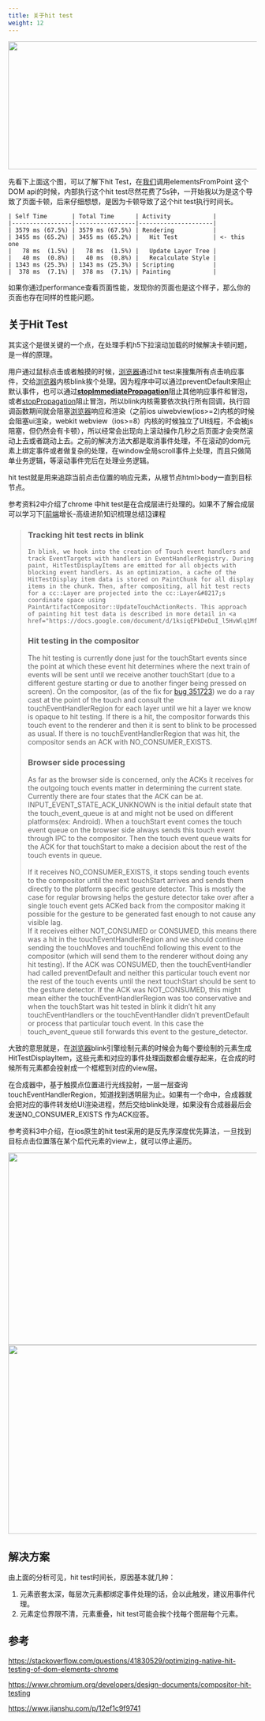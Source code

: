 ```yaml
---
title: 关于hit test
weight: 12
---
```


  <img loading="lazy" class="alignnone wp-image-6084 shadow" src="https://haomou.oss-cn-beijing.aliyuncs.com/upload/2020/11/img_5fa9307828cb6.png" data-src="https://haomou.oss-cn-beijing.aliyuncs.com/upload/2020/11/img_5fa9307828cb6.png?x-oss-process=image/format,webp" alt="" width="675" height="259" srcset="https://haomou.oss-cn-beijing.aliyuncs.com/upload/2020/11/img_5fa9307828cb6.png?x-oss-process=image/format,webp 1156w, https://haomou.oss-cn-beijing.aliyuncs.com/upload/2020/11/img_5fa9307828cb6.png?x-oss-process=image/quality,q_50/resize,m_fill,w_300,h_115/format,webp 300w, https://haomou.oss-cn-beijing.aliyuncs.com/upload/2020/11/img_5fa9307828cb6.png?x-oss-process=image/quality,q_50/resize,m_fill,w_800,h_306/format,webp 800w, https://haomou.oss-cn-beijing.aliyuncs.com/upload/2020/11/img_5fa9307828cb6.png?x-oss-process=image/quality,q_50/resize,m_fill,w_768,h_294/format,webp 768w" sizes="(max-width: 675px) 100vw, 675px" />

先看下上面这个图，可以了解下hit Test，在[我们](https://www.w3cdoc.com)调用elementsFromPoint 这个 DOM api的时候，内部执行这个hit test尽然花费了5s钟，一开始我以为是这个导致了页面卡顿，后来仔细想想，是因为卡顿导致了这个hit test执行时间长。

```
| Self Time       | Total Time      | Activity            |
|-----------------|-----------------|---------------------|
| 3579 ms (67.5%) | 3579 ms (67.5%) | Rendering           |
| 3455 ms (65.2%) | 3455 ms (65.2%) |   Hit Test          | <- this one
|   78 ms  (1.5%) |   78 ms  (1.5%) |   Update Layer Tree |
|   40 ms  (0.8%) |   40 ms  (0.8%) |   Recalculate Style |
| 1343 ms (25.3%) | 1343 ms (25.3%) | Scripting           |
|  378 ms  (7.1%) |  378 ms  (7.1%) | Painting            |
```

如果你通过performance查看页面性能，发现你的页面也是这个样子，那么你的页面也存在同样的性能问题。

## 关于Hit Test

其实这个是很关键的一个点，在处理手机h5下拉滚动加载的时候解决卡顿问题，是一样的原理。

用户通过鼠标点击或者触摸的时候，[浏览器](https://www.w3cdoc.com)通过hit test来搜集所有点击响应事件，交给[浏览器](https://www.w3cdoc.com)内核blink挨个处理。因为程序中可以通过preventDefault来阻止默认事件，也可以通过[**stopImmediatePropagation**][1]阻止其他响应事件和冒泡，或者[stopPropagation][2]阻止冒泡，所以blink内核需要依次执行所有回调，执行回调函数期间就会阻塞[浏览器](https://www.w3cdoc.com)响应和渲染（之前ios uiwebview(ios>=2)内核的时候会阻塞ui渲染，webkit webview（ios>=8）内核的时候独立了UI线程，不会被js阻塞，但仍然会有卡顿），所以经常会出现向上滚动操作几秒之后页面才会突然滚动上去或者跳动上去。之前的解决方法大都是取消事件处理，不在滚动的dom元素上绑定事件或者做复杂的处理，在window全局scroll事件上处理，而且只做简单业务逻辑，等滚动事件完后在处理业务逻辑。

hit test就是用来追踪当前点击位置的响应元素，从根节点html>body一直到目标节点。

参考资料2中介绍了chrome 中hit test是在合成层进行处理的。如果不了解合成层可以学习下[[前端](https://www.w3cdoc.com)增长-高级进阶知识梳理总结][3]课程

> <div>
>   <h3 dir="ltr">
>     Tracking hit test rects in blink
>   </h3>
>
>   
>     In blink, we hook into the creation of Touch event handlers and track EventTargets with handlers in EventHandlerRegistry. During paint, HitTestDisplayItems are emitted for all objects with blocking event handlers. As an optimization, a cache of the HitTestDisplay item data is stored on PaintChunk for all display items in the chunk. Then, after compositing, all hit test rects for a cc::Layer are projected into the cc::Layer&#8217;s coordinate space using PaintArtifactCompositor::UpdateTouchActionRects. This approach of painting hit test data is described in more detail in <a href="https://docs.google.com/document/d/1ksiqEPkDeDuI_l5HvWlq1MfzFyDxSnsNB8YXIaXa3sE/view#">PaintTouchActionRects</a>.
>   
>
>   <h3 dir="ltr">
>     <a name="TOC-Hit-testing-in-the-compositor"></a>Hit testing in the compositor
>   </h3>
> </div>
>
> <div>
>   The hit testing is currently done just for the touchStart events since the point at which these event hit determines where the next train of events will be sent until we receive another touchStart (due to a different gesture starting or due to another finger being pressed on screen). On the compositor, (as of the fix for <a href="https://www.chromium.org/developers/design-documents/goog_353685820">bug </a><a href="https://code.google.com/p/chromium/issues/detail?id=351723">351723</a>) we do a ray cast at the point of the touch and consult the touchEventHandlerRegion for each layer until we hit a layer we know is opaque to hit testing. If there is a hit, the compositor forwards this touch event to the renderer and then it is sent to blink to be processed as usual. If there is no touchEventHandlerRegion that was hit, the compositor sends an ACK with NO_CONSUMER_EXISTS.
> </div>
>
> <div>
>
> </div>
>
> <div>
>   <div>
>     <h3 dir="ltr">
>       Browser side processing
>     </h3>
>   </div>
>
>   <div>
>     As far as the browser side is concerned, only the ACKs it receives for the outgoing touch events matter in determining the current state. Currently there are four states that the ACK can be at. INPUT_EVENT_STATE_ACK_UNKNOWN is the initial default state that the touch_event_queue is at and might not be used on different platforms(ex: Android). When a touchStart event comes the touch event queue on the browser side always sends this touch event through IPC to the compositor. Then the touch event queue waits for the ACK for that touchStart to make a decision about the rest of the touch events in queue.
>   </div>
>
>   <div>
>      
>   </div>
>
>   <div>
>     If it receives NO_CONSUMER_EXISTS, it stops sending touch events to the compositor until the next touchStart arrives and sends them directly to the platform specific gesture detector. This is mostly the case for regular browsing helps the gesture detector take over after a single touch event gets ACKed back from the compositor making it possible for the gesture to be generated fast enough to not cause any visible lag.
>   </div>
>
>   <div>
>
>   </div>
>
>   <div>
>     If it receives either NOT_CONSUMED or CONSUMED, this means there was a hit in the touchEventHandlerRegion and we should continue sending the touchMoves and touchEnd following this event to the compositor (which will send them to the renderer without doing any hit testing). If the ACK was CONSUMED, then the touchEventHandler had called preventDefault and neither this particular touch event nor the rest of the touch events until the next touchStart should be sent to the gesture detector. If the ACK was NOT_CONSUMED, this might mean either the touchEventHandlerRegion was too conservative and when the touchStart was hit tested in blink it didn&#8217;t hit any touchEventHandlers or the touchEventHandler didn&#8217;t preventDefault or process that particular touch event. In this case the touch_event_queue still forwards this event to the gesture_detector.
>   </div>
> </div>

大致的意思就是，在[浏览器](https://www.w3cdoc.com)blink引擎绘制元素的时候会为每个要绘制的元素生成HitTestDisplayItem，这些元素和对应的事件处理函数都会缓存起来，在合成的时候所有元素都会投射成一个框框到对应的view层。

在合成器中，基于触摸点位置进行光线投射，一层一层查询touchEventHandlerRegion，知道找到透明层为止。如果有一个命中，合成器就会把对应的事件转发给UI渲染进程，然后交给blink处理，如果没有合成器最后会发送NO\_CONSUMER\_EXISTS 作为ACK应答。

参考资料3中介绍，在ios原生的hit test采用的是反先序深度优先算法，一旦找到目标点击位置落在某个后代元素的view上，就可以停止遍历。


  <img loading="lazy" class="alignnone wp-image-6085 shadow" src="https://haomou.oss-cn-beijing.aliyuncs.com/upload/2020/11/img_5fa93a6122c8c.png" data-src="https://haomou.oss-cn-beijing.aliyuncs.com/upload/2020/11/img_5fa93a6122c8c.png?x-oss-process=image/format,webp" alt="" width="814" height="389" srcset="https://haomou.oss-cn-beijing.aliyuncs.com/upload/2020/11/img_5fa93a6122c8c.png?x-oss-process=image/format,webp 1200w, https://haomou.oss-cn-beijing.aliyuncs.com/upload/2020/11/img_5fa93a6122c8c.png?x-oss-process=image/quality,q_50/resize,m_fill,w_300,h_143/format,webp 300w, https://haomou.oss-cn-beijing.aliyuncs.com/upload/2020/11/img_5fa93a6122c8c.png?x-oss-process=image/quality,q_50/resize,m_fill,w_800,h_382/format,webp 800w, https://haomou.oss-cn-beijing.aliyuncs.com/upload/2020/11/img_5fa93a6122c8c.png?x-oss-process=image/quality,q_50/resize,m_fill,w_768,h_367/format,webp 768w" sizes="(max-width: 814px) 100vw, 814px" />


  <img loading="lazy" class="alignnone wp-image-6086 shadow" src="https://haomou.oss-cn-beijing.aliyuncs.com/upload/2020/11/img_5fa93a6e4487e.png" data-src="https://haomou.oss-cn-beijing.aliyuncs.com/upload/2020/11/img_5fa93a6e4487e.png?x-oss-process=image/format,webp" alt="" width="801" height="382" srcset="https://haomou.oss-cn-beijing.aliyuncs.com/upload/2020/11/img_5fa93a6e4487e.png?x-oss-process=image/format,webp 1200w, https://haomou.oss-cn-beijing.aliyuncs.com/upload/2020/11/img_5fa93a6e4487e.png?x-oss-process=image/quality,q_50/resize,m_fill,w_300,h_143/format,webp 300w, https://haomou.oss-cn-beijing.aliyuncs.com/upload/2020/11/img_5fa93a6e4487e.png?x-oss-process=image/quality,q_50/resize,m_fill,w_800,h_382/format,webp 800w, https://haomou.oss-cn-beijing.aliyuncs.com/upload/2020/11/img_5fa93a6e4487e.png?x-oss-process=image/quality,q_50/resize,m_fill,w_768,h_367/format,webp 768w" sizes="(max-width: 801px) 100vw, 801px" />

## 解决方案

由上面的分析可见，hit test时间长，原因基本就几种：

  1. 元素嵌套太深，每层次元素都绑定事件处理的话，会以此触发，建议用事件代理。
  2. 元素定位界限不清，元素重叠，hit test可能会挨个找每个图层每个元素。

## 参考

<https://stackoverflow.com/questions/41830529/optimizing-native-hit-testing-of-dom-elements-chrome>

<https://www.chromium.org/developers/design-documents/compositor-hit-testing>

<https://www.jianshu.com/p/12ef1c9f9741>

 [1]: https://developer.mozilla.org/en-US/docs/Web/API/Event/stopImmediatePropagation
 [2]: https://developer.mozilla.org/zh-CN/docs/Web/API/Event/stopPropagation
 [3]: https://www.f2e123.com/fed-regain/4651.html
